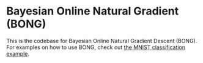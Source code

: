 # Bayesian Online Natural Gradient (BONG)

This is the codebase for Bayesian Online Natural Gradient Descent (BONG).
For examples on how to use BONG, check out [the MNIST classification example](https://github.com/petergchang/bong/blob/main/bong/experiments/s01_mnist_clf.ipynb).